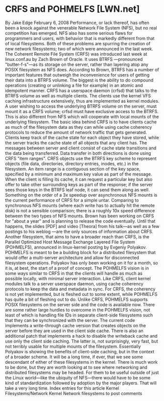 # CRFS and POHMELFS [LWN.net]

By
Jake Edge
February 6, 2008
Performance, or lack thereof, has often been a knock against the
venerable Network File System (NFS), but no real competition has emerged.
NFS also has some serious flaws for programmers and users, with behavior
that is markedly different from that of local filesystems.  Both of these
problems are spurring the creation of new network filesystems; two of
which were announced in the last week.
The Coherent Remote File System (CRFS) was introduced last week at
linux.conf.au by Zach Brown of Oracle.  It uses
BTRFS
—pronounced
"butter-f-s"—as its storage on the server, rather than layering atop
any POSIX filesystem as NFS does.  According to Brown, BTRFS has a number
of important features that outweigh the inconvenience for users of getting
their data into a BTRFS volume.  The biggest is the ability to do compound
operations (creating or unlinking a file for example) in an atomic and
idempotent manner.
CRFS has a userspace daemon (crfsd) that talks to the BTRFS volume as well
as multiple clients.  The clients use the kernel VFS caching infrastructure
extensively, thus are implemented as kernel modules.  A user wishing
to access the underlying BTRFS volume on the server, must mount it as a
CRFS volume; crfsd must have exclusive access to the BTRFS.  This is also
different from NFS which will cooperate with local mounts of the underlying
filesystem.
The basic idea behind CRFS is to have clients cache as much of the
filesystem data as they can while using cache coherency protocols to reduce
the amount of network traffic that gets generated.  Clients
keep track of the cache state for each object they have stored, while the
server tracks the cache state of all objects that any client has.  The
messages between server and client consist of cache state transitions and
the data being transferred.
Data transfer in both directions is done using CRFS "item ranges".  CRFS
objects use the BTRFS key scheme to represent objects (file data, directories,
directory entries, inodes, etc.) in the filesystem.
An item range is a contiguous section of the key space, specified by a
minimum and maximum key value as part of the message.  When the client is
filling its cache, it can request a particular key but also offer to take
other surrounding keys as part of the response; if the server sees those
keys in the BTRFS leaf node, it can send them along as well.
Something on the order of a 3x speedup over asynchronous NFS mounts is
the current performance of CRFS for a simple untar.  Comparing to
synchronous NFS mounts (where each write has to actually hit the remote
disk) is not a sensible comparison; there is a roughly 10x speed difference
between the two types of NFS mounts.  Brown has been working on CRFS for
"about a year" and is planning to release the code eventually.  Until that
happens, the
slides
[PDF]
and
video
[Theora]
from his talk—as well as a few
postings to his weblog
—are the only
sources of information about CRFS.
Another filesystem, that aims to have a broader reach than
CRFS, is the
Parallel Optimized Host Message Exchange
Layered File System
(POHMELFS), announced in linux-kernel posting by
Evgeniy Polyakov.  POHMELFS is meant to be a building block for a
distributed filesystem that would offer a multi-server architecture and
allow for disconnected filesystem operations.  Polyakov has only been
working on it for a month, so it is, at best, the start of a proof of concept.
The POHMELFS vision is in some ways similar to CRFS in that the clients
will handle as much as possible locally, with minimal server interaction.
Like CRFS, client kernel modules talk to a server userspace daemon, using
cache coherency protocols to keep the data and metadata in sync.  For CRFS,
the coherency is not yet implemented, but is fleshed out to some
 extent,
while POHMELFS has quite a bit of fleshing out to do.  Unlike CRFS,
POHMELFS supports POSIX filesystems on the server side and the code is
available now.
There are some rather large hurdles to overcome in the POHMELFS vision, not
least of which is handling file IDs in separate client-side filesystems such
that they can be synchronized with the server.  The current code implements
a write-through cache version that creates objects on the server before
they are
used in the client side cache.  There is also an additional patch that
implements a hack to disable the
writeback cache and use only the client side caching.  The latter is, not
surprisingly, very fast, but not terribly usable for multiple mounts of the
filesystem.   Essentially Polyakov is showing the benefits of client-side
caching, but in the context of a broader scheme.
It will be a long time, if ever, that we see some descendant of either of
these filesystems in the kernel.  There is much work to be done, but they
are worth looking at to see where networking and distributed filesystems may be
headed.  For them to be useful outside of just
the Linux world—like the ubiquity of NFS—there would have to be some kind of standardization
followed by adoption by the major players.  That will take a very long time.
Index entries for this article
Kernel
Filesystems/Network
Kernel
Network filesystems
to post comments